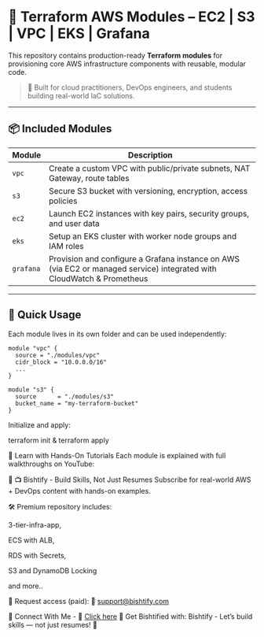 # 🧱 Terraform AWS Modules – EC2 | S3 | VPC | EKS | Grafana

This repository contains production-ready **Terraform modules** for provisioning core AWS infrastructure components with reusable, modular code.

> 🎯 Built for cloud practitioners, DevOps engineers, and students building real-world IaC solutions.

---

## 📦 Included Modules

| Module | Description |
|--------|-------------|
| `vpc`  | Create a custom VPC with public/private subnets, NAT Gateway, route tables |
| `s3`   | Secure S3 bucket with versioning, encryption, access policies |
| `ec2`  | Launch EC2 instances with key pairs, security groups, and user data |
| `eks`  | Setup an EKS cluster with worker node groups and IAM roles |
| `grafana`| Provision and configure a Grafana instance on AWS (via EC2 or managed service) integrated with CloudWatch & Prometheus |

---

## 🚀 Quick Usage

Each module lives in its own folder and can be used independently:

```hcl
module "vpc" {
  source = "./modules/vpc"
  cidr_block = "10.0.0.0/16"
  ...
}

module "s3" {
  source      = "./modules/s3"
  bucket_name = "my-terraform-bucket"
}
```
Initialize and apply:

terraform init & terraform apply

🎥 Learn with Hands-On Tutorials
Each module is explained with full walkthroughs on YouTube:

🔗 📺 Bishtify - Build Skills, Not Just Resumes
Subscribe for real-world AWS + DevOps content with hands-on examples.

🛠️ Premium repository includes:

3-tier-infra-app,

ECS with ALB,

RDS with Secrets,

S3 and DynamoDB Locking

and more..

📩 Request access (paid):
📧 support@bishtify.com

🤝 Connect With Me - 📧 [Click here](https://topmate.io/pradeep_singh_bisht)
🔗 Get Bishtified with:
Bishtify - Let’s build skills — not just resumes! 🚀
